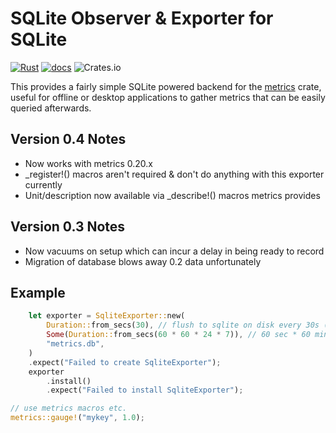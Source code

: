 # SQLite Observer & Exporter for SQLite

[![Rust](https://github.com/AstroHQ/metrics-sqlite/actions/workflows/rust.yml/badge.svg)](https://github.com/AstroHQ/metrics-sqlite/actions/workflows/rust.yml)
[![docs](https://docs.rs/metrics-sqlite/badge.svg)](https://docs.rs/metrics-sqlite/)
![Crates.io](https://img.shields.io/crates/l/metrics-sqlite)


This provides a fairly simple SQLite powered backend for the [metrics](https://crates.io/crates/metrics) crate, useful for offline or desktop applications to gather metrics that can be easily queried afterwards.
## Version 0.4 Notes

- Now works with metrics 0.20.x
- _register!() macros aren't required & don't do anything with this exporter currently
- Unit/description now available via _describe!() macros metrics provides

## Version 0.3 Notes

- Now vacuums on setup which can incur a delay in being ready to record
- Migration of database blows away 0.2 data unfortunately

## Example

```Rust
    let exporter = SqliteExporter::new(
        Duration::from_secs(30), // flush to sqlite on disk every 30s (or internal buffer limit)
        Some(Duration::from_secs(60 * 60 * 24 * 7)), // 60 sec * 60 min * 24 hours * 7 days
        "metrics.db",
    )
    .expect("Failed to create SqliteExporter");
    exporter
        .install()
        .expect("Failed to install SqliteExporter");

// use metrics macros etc.
metrics::gauge!("mykey", 1.0);
```
